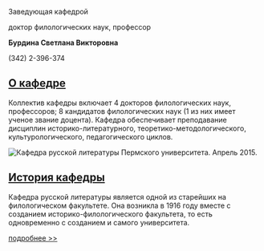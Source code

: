Заведующая кафедрой
 

 доктор филологических наук, профессор
 

**Бурдина Светлана Викторовна** 


 (342) 2-396-374
 


  
[О кафедре](http://www.psu.ru/fakultety/filologicheskij-fakultet/kafedry/kafedra-russkoj-literatury/o-kafedre)
---------------------------------------------------------------------------------------------





 Коллектив кафедры включает 4 докторов филологических наук, профессоров; 8 кандидатов филологических наук (1 из них имеет ученое звание доцента). Кафедра обеспечивает преподавание дисциплин историко-литературного, теоретико-методологического, культурологического, педагогического циклов.
 



![Кафедра русской литературы Пермского университета. Апрель 2015.](http://www.psu.ru/files/images/fakultety/philology/russiandep_psu.jpg)









[История кафедры](http://www.psu.ru/fakultety/filologicheskij-fakultet/kafedry/kafedra-russkoj-literatury/istoriya-kafedry)
----------------------------------------------------------------------------------------------------------




 Кафедра русской литературы является одной из старейших на филологическом факультете. Она возникла в 1916 году вместе с созданием историко-филологического факультета, то есть одновременно с созданием и самого университета.
   


[подробнее >>](http://www.psu.ru/fakultety/filologicheskij-fakultet/kafedry/kafedra-russkoj-literatury/istoriya-kafedry)